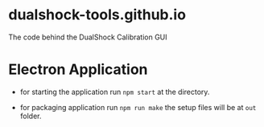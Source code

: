 # dualshock-tools.github.io

The code behind the DualShock Calibration GUI

# Electron Application

- for starting the application run `npm start` at the directory.

- for packaging application run `npm run make` the setup files will be at `out` folder.